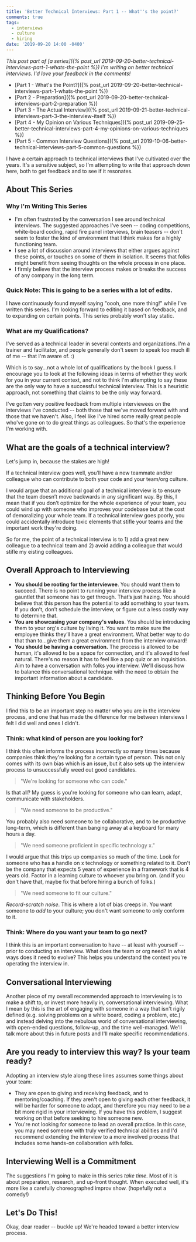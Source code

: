```yaml
---
title: 'Better Technical Interviews: Part 1 -- What''s the point?'
comments: true
tags:
  - interviews
  - culture
  - hiring
date: '2019-09-20 14:00 -0400'
---
```


_This post part of [a series]({% post_url 2019-09-20-better-technical-interviews-part-1-whats-the-point %}) I'm writing on better technical interviews. I'd love your feedback in the comments!_

* [Part 1 - What's the Point?]({% post_url 2019-09-20-better-technical-interviews-part-1-whats-the-point %})
* [Part 2 - Preparation]({% post_url 2019-09-20-better-technical-interviews-part-2-preparation %})
* [Part 3 - The Actual Interview]({% post_url 2019-09-21-better-technical-interviews-part-3-the-interview-itself %})
* [Part 4 - My Opinion on Various Techniques]({% post_url 2019-09-25-better-technical-interviews-part-4-my-opinions-on-various-techniques %})
* [Part 5 - Common Interview Questions]({% post_url 2019-10-06-better-technical-interviews-part-5-common-questions %})

I have a certain approach to technical interviews that I’ve cultivated over the years. It's a sensitive subject, so I'm attempting to write that approach down here, both to get feedback and to see if it resonates.

## About This Series

### Why I'm Writing This Series

* I'm often frustrated by the conversation I see around technical interviews. The suggested approaches I've seen -- coding competitions, white-board coding, rapid fire panel interviews, brain teasers -- don't seem to foster the kind of environment that I think makes for a highly functioning team.
* I see a lot of discussion around interviews that either argues against these points, or touches on some of them in isolation. It seems that folks might benefit from seeing thoughts on the whole process in one place.
* I firmly believe that the interview process makes or breaks the success of any company in the long term.

### Quick Note: This is going to be a series with a lot of edits.

I have continuously found myself saying "oooh, one more thing!" while I've written this series. I'm looking forward to editing it based on feedback, and to expanding on certain points. This series probably won't stay static.

### What are my Qualifications?

I've served as a technical leader in several contexts and organizations. I'm a trainer and facilitator, and people generally don't seem to speak too much ill of me -- that I'm aware of. :)

Which is to say...not a whole lot of qualifications by the book I guess. I encourage you to look at the following ideas in terms of whether they work for you in your current context, and not to think I'm attempting to say these are the only way to have a successful technical interview. This is a heuristic approach, not something that claims to be the only way forward.

I've gotten very positive feedback from multiple interviewees on the interviews I've conducted -- both those that we've moved forward with and those that we haven't.  Also, I feel like I've hired some really great people who've gone on to do great things as colleagues. So that's the experience I'm working with.

## What are the goals of a technical interview?

Let's jump in, because the stakes are high!

If a technical interview goes well, you’ll have a new teammate and/or colleague who can contribute to both your code and your team/org culture.

I would argue that an additional goal of a technical interview is to ensure that the team doesn’t move backwards in any significant way. By this, I mean that if you don’t optimize for the whole experience of your team, you could wind up with someone who improves your codebase but at the cost of demoralizing your whole team. If a technical interview goes poorly, you could accidentally introduce toxic elements that stifle your teams and the important work they're doing.

So for me, the point of a technical interview is to 1) add a great new colleague to a technical team and 2) avoid adding a colleague that would stifle my eisting colleagues.

## Overall Approach to Interviewing

* **You should be rooting for the interviewee**. You should want them to succeed. There is no point to running your interview process like a gauntlet that someone has to get through. That’s just hazing. You should believe that this person has the potential to add something to your team. If you don’t, don’t schedule the interview, or figure out a less costly way to determine that.
* **You are showcasing your company's values**. You should be introducing them to your org's culture by living it. You want to make sure the employee thinks they’ll have a great environment. What better way to do that than to...give them a great environment from the interview onward!
* **You should be having a conversation.** The process is allowed to be human, it's allowed to be a space for connection, and it's allowed to feel natural. There's no reason it has to feel like a pop quiz or an inquisition. Aim to have a conversation with folks you interview. We'll discuss how to balance this conversational technique with the need to obtain the important information about a candidate.

## Thinking Before You Begin

I find this to be an important step no matter who you are in the interview process, and one that has made the difference for me between interviews I felt I did well and ones I didn't.

### Think: what kind of person are you looking for?

I think this often informs the process incorrectly so many times because companies think they're looking for a certain type of person. This not only comes with its own bias which is an issue, but it also sets up the interview process to unsuccessfully weed out good candidates.

> "We're looking for someone who can code."

Is that all? My guess is you're looking for someone who can learn, adapt, communicate with stakeholders.

> "We need someone to be productive."

You probably also need someone to be collaborative, and to be productive long-term, which is different than banging away at a keyboard for many hours a day.

> "We need someone proficient in specific technology x."

I would argue that this trips up companies so much of the time. Look for someone who has a handle on x technology or something related to it. Don't be the company that expects 5 years of experience in a framework that is 4 years old. Factor in a learning culture to whoever you bring on. (and if you don't have that, maybe fix that before hiring a bunch of folks.)

> "We need someone to fit our culture."

_Record-scratch noise_. This is where a lot of bias creeps in. You want someone to _add_ to your culture; you don't want someone to only conform to it.

### Think: Where do you want your team to go next?

I think this is an important conversation to have -- at least with yourself -- prior to conducting an interview. What does the team or org need? In what ways does it need to evolve? This helps you understand the context you're operating the interview in.

## Conversational Interviewing

Another piece of my overall recommended approach to interviewing is to make a shift to, or invest more heavily in, conversational interviewing. What I mean by this is the art of engaging with someone in a way that isn't rigily defined (e.g. solving problems on a white board, coding a problem, etc.) and instead delving into the nebulous world of conversational interviewing, with open-ended questions, follow-up, and the time well-managed. We'll talk more about this in future posts and I'll make specific recommendations. 

## Are you ready to interview this way? Is your team ready?

Adopting an interview style along these lines assumes some things about your team:

* They are open to giving and receiving feedback, and to mentoring/coaching. If they aren't open to giving each other feedback, it will be harder for someone to adapt, and therefore you may need to be a bit more rigid in your interviewing. If you have this problem, I suggest working on that before seeking to hire someone new.
* You're not looking for someone to lead an overall practice. In this case, you may need someone with truly verified technical abilities and I'd recommend extending the interview to a more involved process that includes some hands-on collaboration with folks. 

## Interviewing Well is a Commitment

The suggestions I'm going to make in this series _take time_. Most of it is about preparation, research, and up-front thought. When executed well, it's more like a carefully choreographed improv show. (hopefully not a comedy!)

## Let's Do This!

Okay, dear reader -- buckle up! We're headed toward a better interview process.
